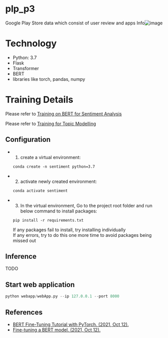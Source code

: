 # plp_p3

Google Play Store data which consist of user review and apps Info![image](https://user-images.githubusercontent.com/22022642/138711897-7eaea1ce-38b6-460e-b7c2-1be715db1665.png)

# Technology
* Python: 3.7
* Flask
* Transformer
* BERT
* libraries like torch, pandas, numpy

# Training Details
Please refer to [Training on BERT for Sentiment Analysis](https://github.com/Yunxiai88/plp_p3/tree/main/training/sentiment)

Please refer to [Training for Topic Modelling](https://github.com/Yunxiai88/plp_p3/tree/main/training/topic)

## Configuration
* 1. create a virtual environment:   
    ```
    conda create -n sentiment python=3.7
    ```

* 2. activate newly created environment:   
    ```
    conda activate sentiment
    ```

* 3. In the virtual environment, Go to the project root folder and run below command to install packages:   
    ```
    pip install -r requirements.txt  
    ```

     If any packages fail to install, try installing individually      
     If any errors, try to do this one more time to avoid packages being missed out   


## Inference
TODO

## Start web application
```python
python webapp/webApp.py --ip 127.0.0.1 --port 8000
```
## References
* [BERT Fine-Tuning Tutorial with PyTorch. (2021, Oct 12).](https://mccormickml.com/2019/07/22/BERT-fine-tuning/#a1-saving--loading-fine-tuned-model)
* [Fine-tuning a BERT model. (2021, Oct 12).](https://www.tensorflow.org/text/tutorials/fine_tune_bert)
